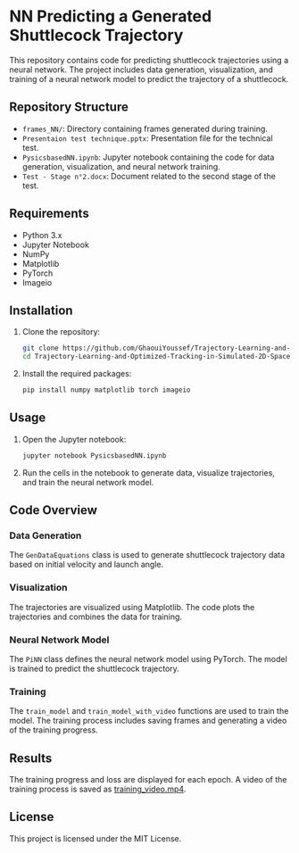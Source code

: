 # NN Predicting a Generated Shuttlecock Trajectory

This repository contains code for predicting shuttlecock trajectories using a neural network. The project includes data generation, visualization, and training of a neural network model to predict the trajectory of a shuttlecock.

## Repository Structure

- `frames_NN/`: Directory containing frames generated during training.
- `Presentaion test technique.pptx`: Presentation file for the technical test.
- `PysicsbasedNN.ipynb`: Jupyter notebook containing the code for data generation, visualization, and neural network training.
- `Test - Stage n°2.docx`: Document related to the second stage of the test.

## Requirements

- Python 3.x
- Jupyter Notebook
- NumPy
- Matplotlib
- PyTorch
- Imageio

## Installation

1. Clone the repository:
    ```sh
    git clone https://github.com/GhaouiYoussef/Trajectory-Learning-and-Optimized-Tracking-in-Simulated-2D-Space
    cd Trajectory-Learning-and-Optimized-Tracking-in-Simulated-2D-Space
    ```

2. Install the required packages:
    ```sh
    pip install numpy matplotlib torch imageio
    ```

## Usage

1. Open the Jupyter notebook:
    ```sh
    jupyter notebook PysicsbasedNN.ipynb
    ```

2. Run the cells in the notebook to generate data, visualize trajectories, and train the neural network model.

## Code Overview

### Data Generation

The `GenDataEquations` class is used to generate shuttlecock trajectory data based on initial velocity and launch angle.

### Visualization

The trajectories are visualized using Matplotlib. The code plots the trajectories and combines the data for training.

### Neural Network Model

The `PiNN` class defines the neural network model using PyTorch. The model is trained to predict the shuttlecock trajectory.

### Training

The `train_model` and `train_model_with_video` functions are used to train the model. The training process includes saving frames and generating a video of the training progress.

## Results

The training progress and loss are displayed for each epoch. A video of the training process is saved as [training_video.mp4](http://_vscodecontentref_/1).

## License

This project is licensed under the MIT License.
